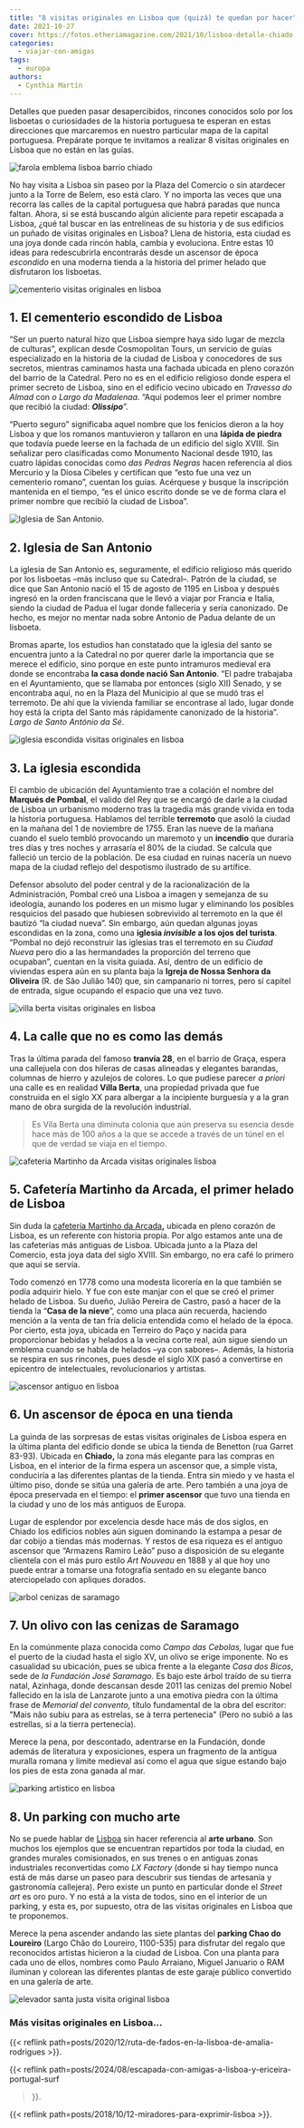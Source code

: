```yaml
---
title: "8 visitas originales en Lisboa que (quizá) te quedan por hacer"
date: 2021-10-27
cover: https://fotos.etheriamagazine.com/2021/10/lisboa-detalle-chiado.jpg
categories: 
  - viajar-con-amigas
tags: 
  - europa
authors: 
  - Cynthia Martín
---
```


Detalles que pueden pasar desapercibidos, rincones conocidos solo por los lisboetas o curiosidades de la historia portuguesa te esperan en estas direcciones que marcaremos en nuestro particular mapa de la capital portuguesa. Prepárate porque te invitamos a realizar 8 visitas originales en Lisboa que no están en las guías.

![farola emblema lisboa barrio chiado](https://fotos.etheriamagazine.com/2021/10/lisboa-detalle-chiado.jpg "Detalle de una farola en el barrio de Chiado. © Turismo de Lisboa")

No hay visita a Lisboa sin paseo por la Plaza del Comercio o sin atardecer junto a la 
Torre de Belem, eso está claro. Y no importa las veces que una recorra las calles de la 
capital portuguesa que habrá paradas que nunca faltan. Ahora, si se está buscando algún 
aliciente para repetir escapada a Lisboa, ¿qué tal buscar en las entrelíneas de su 
historia y de sus edificios un puñado de visitas originales en Lisboa? Llena de 
historia, esta ciudad es una joya donde cada rincón habla, cambia y evoluciona. Entre 
estas 10 ideas para redescubrirla encontrarás desde un ascensor de época _escondido_ en 
una moderna tienda a la historia del primer helado que disfrutaron los lisboetas. 

![cementerio visitas originales en lisboa](https://fotos.etheriamagazine.com/2021/10/lisboa-original-cementerio.jpg "Cementerio escondido en Lisboa. © Cynthia Martín")

## 1\. El cementerio escondido de Lisboa

“Ser un puerto natural hizo que Lisboa siempre haya sido lugar de mezcla de culturas”, 
explican desde Cosmopolitan Tours, un servicio de guías especializado en la historia de 
la ciudad de Lisboa y conocedores de sus secretos, mientras caminamos hasta una fachada 
ubicada en pleno corazón del barrio de la Catedral. Pero no es en el edificio religioso 
donde espera el primer secreto de Lisboa, sino en el edificio vecino ubicado en 
_Travessa do Almad_ con _o Largo da Madalenaa._ “Aquí podemos leer el primer nombre que 
recibió la ciudad: _**Olissipo**_”. 

“Puerto seguro” significaba aquel nombre que los fenicios dieron a la hoy Lisboa y que 
los romanos mantuvieron y tallaron en una **lápida de piedra** que todavía puede leerse 
en la fachada de un edificio del siglo XVIII. Sin señalizar pero clasificadas como 
Monumento Nacional desde 1910, las cuatro lápidas conocidas como _das Pedras Negras_ 
hacen referencia al dios Mercurio y la Diosa Cibeles y certifican que “esto fue una vez 
un cementerio romano”, cuentan los guías. Acérquese y busque la inscripción mantenida en 
el tiempo, “es el único escrito donde se ve de forma clara el primer nombre que recibió 
la ciudad de Lisboa”. 

![Iglesia de San Antonio.](https://fotos.etheriamagazine.com/2021/10/lisboa-iglesia-san-antonio.jpg "Iglesia de Antonio.")

## 2\. Iglesia de San Antonio

La iglesia de San Antonio es, seguramente, el edificio religioso más querido por los 
lisboetas –más incluso que su Catedral–. Patrón de la ciudad, se dice que San Antonio 
nació el 15 de agosto de 1195 en Lisboa y después ingresó en la orden franciscana que le 
llevó a viajar por Francia e Italia, siendo la ciudad de Padua el lugar donde fallecería 
y sería canonizado. De hecho, es mejor no mentar nada sobre Antonio de Padua delante de 
un lisboeta. 

Bromas aparte, los estudios han constatado que la iglesia del santo se encuentra junto a 
la Catedral no por querer darle la importancia que se merece el edificio, sino porque en 
este punto intramuros medieval era donde se encontraba **la casa donde nació San 
Antonio**. “El padre trabajaba en el Ayuntamiento, que se llamaba por entonces (siglo 
XII) Senado, y se encontraba aquí, no en la Plaza del Municipio al que se mudó tras el 
terremoto. De ahí que la vivienda familiar se encontrase al lado, lugar donde hoy está 
la cripta del Santo más rápidamente canonizado de la historia”. _Largo de Santo António 
da Sé_. 

![iglesia escondida visitas originales en lisboa](https://fotos.etheriamagazine.com/2021/10/lisboa-original-capilla-escondida.jpg "Iglesia escondida en Lisboa. © Cynthia M.")

## 3\. La iglesia escondida

El cambio de ubicación del Ayuntamiento trae a colación el nombre del **Marqués de 
Pombal**, el valido del Rey que se encargó de darle a la ciudad de Lisboa un urbanismo 
moderno tras la tragedia más grande vivida en toda la historia portuguesa. Hablamos del 
terrible **terremoto** que asoló la ciudad en la mañana del 1 de noviembre de 1755. Eran 
las nueve de la mañana cuando el suelo tembló provocando un maremoto y un **incendio** 
que duraría tres días y tres noches y arrasaría el 80% de la ciudad. Se calcula que 
falleció un tercio de la población. De esa ciudad en ruinas nacería un nuevo mapa de la 
ciudad reflejo del despotismo ilustrado de su artífice. 

Defensor absoluto del poder central y de la racionalización de la Administración, Pombal 
creó una Lisboa a imagen y semejanza de su ideología, aunando los poderes en un mismo 
lugar y eliminando los posibles resquicios del pasado que hubiesen sobrevivido al 
terremoto en la que él bautizó “la ciudad nueva”. Sin embargo, aún quedan algunas joyas 
escondidas en la zona, como una **iglesia _invisible_ a los ojos del turista**. “Pombal 
no dejó reconstruir las iglesias tras el terremoto en su _Ciudad Nueva_ pero dio a las 
hermandades la proporción del terreno que ocupaban”, cuentan en la visita guiada. Así, 
dentro de un edificio de viviendas espera aún en su planta baja la **Igreja de Nossa 
Senhora da Oliveira** (R. de São Julião 140) que, sin campanario ni torres, pero sí 
capitel de entrada, sigue ocupando el espacio que una vez tuvo. 

![villa berta visitas originales en lisboa](https://fotos.etheriamagazine.com/2021/10/lisboa-vila-berta.jpg "Villa Berta, la calle de Lisboa que no es realmente una calle. © Cynthia M.")

## 4\. La calle que no es como las demás

Tras la última parada del famoso **tranvía 28**, en el barrio de Graça, espera una 
callejuela con dos hileras de casas alineadas y elegantes barandas, columnas de hierro y 
azulejos de colores. Lo que pudiese parecer _a priori_ una calle es en realidad **Villa 
Berta**, una propiedad privada que fue construida en el siglo XX para albergar a la 
incipiente burguesía y a la gran mano de obra surgida de la revolución industrial. 

> Es Vila Berta una diminuta colonia que aún preserva su esencia desde hace más de 100 
> años a la que se accede a través de un túnel en el que de verdad se viaja en el tiempo. 

![cafeteria Martinho da Arcada visitas originales lisboa](https://fotos.etheriamagazine.com/2021/10/lisboa-original-cafe-martinho.jpg "Cafetería Martinho da Arcada, en Lisboa. © Cynthia M.")

## 5\. Cafetería Martinho da Arcada, el primer helado de Lisboa

Sin duda la [cafetería Martinho da Arcada](http://martinhodaarcada.pt/)**,** ubicada en 
pleno corazón de Lisboa, es un referente con historia propia. Por algo estamos ante una 
de las cafeterías más antiguas de Lisboa. Ubicada junto a la Plaza del Comercio, esta 
joya data del siglo XVIII. Sin embargo, no era café lo primero que aquí se servía. 

Todo comenzó en 1778 como una modesta licorería en la que también se podía adquirir 
hielo. Y fue con este manjar con el que se creó el primer helado de Lisboa. Su dueño, 
Julião Pereira de Castro, pasó a hacer de la tienda la “**Casa de la nieve**”, como una 
placa aún recuerda, haciendo mención a la venta de tan fría delicia entendida como el 
helado de la época. Por cierto, esta joya, ubicada en Terreiro do Paço y nacida para 
proporcionar bebidas y helados a la vecina corte real, aún sigue siendo un emblema 
cuando se habla de helados –ya con sabores–. Además, la historia se respira en sus 
rincones, pues desde el siglo XIX pasó a convertirse en epicentro de intelectuales, 
revolucionarios y artistas. 

![ascensor antiguo en lisboa](https://fotos.etheriamagazine.com/2021/10/visitas-originales-lisboa-Ascensor.jpg "Un ascensor de época oculto en una tienda. © Cynthia M.")

## 6\. Un ascensor de época en una tienda

La guinda de las sorpresas de estas visitas originales de Lisboa espera en la última 
planta del edificio donde se ubica la tienda de Benetton (rua Garret 83-93). Ubicada en 
**Chiado,** la zona más elegante para las compras en Lisboa, en el interior de la firma 
espera un ascensor que, a simple vista, conduciría a las diferentes plantas de la 
tienda. Entra sin miedo y ve hasta el último piso, donde se sitúa una galería de arte. 
Pero también a una joya de época preservada en el tiempo: el **primer ascensor** que 
tuvo una tienda en la ciudad y uno de los más antiguos de Europa. 

Lugar de esplendor por excelencia desde hace más de dos siglos, en Chiado los edificios 
nobles aún siguen dominando la estampa a pesar de dar cobijo a tiendas más modernas. Y 
restos de esa riqueza es el antiguo ascensor que “Armazens Ramiro Leão” puso a 
disposición de su elegante clientela con el más puro estilo _Art Nouveau_ en 1888 y al 
que hoy uno puede entrar a tomarse una fotografía sentado en su elegante banco 
aterciopelado con apliques dorados. 

![arbol cenizas de saramago](https://fotos.etheriamagazine.com/2021/10/arbol-lisboa-Saramago.jpg "Árbol con las cenizas de Saramago, una de las 8 visitas originales en Lisboa. © Cynthia M.")

## 7\. Un olivo con las cenizas de Saramago

En la comúnmente plaza conocida como _Campo das Cebolas,_ lugar que fue el puerto de la 
ciudad hasta el siglo XV, un olivo se erige imponente. No es casualidad su ubicación, 
pues se ubica frente a la elegante _Casa dos Bicos_, sede de _la Fundación José 
Saramago_. Es bajo este árbol traído de su tierra natal, Azinhaga, donde descansan desde 
2011 las cenizas del premio Nobel fallecido en la isla de Lanzarote junto a una emotiva 
piedra con la última frase de _Memorial del convento,_ título fundamental de la obra del 
escritor: "Mais não subiu para as estrelas, se à terra pertenecia" (Pero no subió a las 
estrellas, si a la tierra pertenecía). 

Merece la pena, por descontado, adentrarse en la Fundación, donde además de literatura y 
exposiciones, espera un fragmento de la antigua muralla romana y límite medieval así 
como el agua que sigue estando bajo los pies de esta zona ganada al mar. 

![parking artistico en lisboa](https://fotos.etheriamagazine.com/2021/10/lisboa-original-parking.jpg "Parking con obras pictóricas de diversos artistas. © Cynthia M.")

## 8\. Un parking con mucho arte

No se puede hablar de [Lisboa](https://www.visitlisboa.com/) sin hacer referencia al 
**arte urbano**. Son muchos los ejemplos que se encuentran repartidos por toda la 
ciudad, en grandes murales comisionados, en sus trenes o en antiguas zonas industriales 
reconvertidas como _LX Factory_ (donde si hay tiempo nunca está de más darse un paseo 
para descubrir sus tiendas de artesanía y gastronomía callejera). Pero existe un punto 
en particular donde el _Street art_ es oro puro. Y no está a la vista de todos, sino en 
el interior de un parking, y esta es, por supuesto, otra de las visitas originales en 
Lisboa que te proponemos. 

Merece la pena ascender andando las siete plantas del **parking Chao do Loureiro** 
(Largo Chão do Loureiro, 1100-535) para disfrutar del regalo que reconocidos artistas 
hicieron a la ciudad de Lisboa. Con una planta para cada uno de ellos, nombres como 
Paulo Arraiano, Miguel Januario o RAM iluminan y colorean las diferentes plantas de este 
garaje público convertido en una galería de arte. 

![elevador santa justa visita original lisboa](https://fotos.etheriamagazine.com/2021/10/Lisboa-viaje-original.jpg "Elevador de Santa Justa, en Lisboa. © Cynthia M.")

### Más visitas originales en Lisboa...

{{< reflink path=posts/2020/12/ruta-de-fados-en-la-lisboa-de-amalia-rodrigues >}}. 

{{< reflink path=posts/2024/08/escapada-con-amigas-a-lisboa-y-ericeira-portugal-surf 
>}}. 

{{< reflink path=posts/2018/10/12-miradores-para-exprimir-lisboa >}}.
